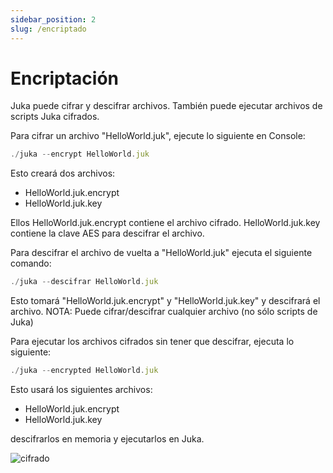 ```yaml
---
sidebar_position: 2
slug: /encriptado
---
```


# Encriptación
Juka puede cifrar y descifrar archivos. También puede ejecutar archivos de scripts Juka cifrados.

Para cifrar un archivo "HelloWorld.juk", ejecute lo siguiente en Console:

```jsx
./juka --encrypt HelloWorld.juk
```

Esto creará dos archivos:
- HelloWorld.juk.encrypt
- HelloWorld.juk.key

Ellos HelloWorld.juk.encrypt contiene el archivo cifrado. HelloWorld.juk.key contiene la clave AES para descifrar el archivo.


Para descifrar el archivo de vuelta a "HelloWorld.juk" ejecuta el siguiente comando:

```jsx
./juka --descifrar HelloWorld.juk
```

Esto tomará "HelloWorld.juk.encrypt" y "HelloWorld.juk.key" y descifrará el archivo. NOTA: Puede cifrar/descifrar cualquier archivo (no sólo scripts de Juka)

Para ejecutar los archivos cifrados sin tener que descifrar, ejecuta lo siguiente:

```jsx
./juka --encrypted HelloWorld.juk
```

Esto usará los siguientes archivos:
- HelloWorld.juk.encrypt
- HelloWorld.juk.key

descifrarlos en memoria y ejecutarlos en Juka.


![cifrado](/img/encrypted.png)

